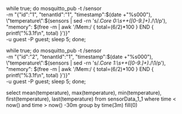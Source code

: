 while true; do mosquitto_pub -t /sensor \
  -m "{\"id\":\"1\", \"tenantId\":\"1\", \"timestamp\":$(date +"%s000"), \"temperature\":$(sensors | sed -rn 's/.*Core 0:\s+\+([0-9\.]+).*/\1/p'), \"memory\": $(free -m | awk '/Mem:/ { total=($6/$2)*100 } END { printf("%3.1f\n", total) }')}" \
  -u guest -P guest; sleep 5; done;


while true; do mosquitto_pub -t /sensor \
  -m "{\"id\":\"2\", \"tenantId\":\"1\", \"timestamp\":$(date +"%s000"), \"temperature\":$(sensors | sed -rn 's/.*Core 1:\s+\+([0-9\.]+).*/\1/p'), \"memory\": $(free -m | awk '/Mem:/ { total=($6/$2)*100 } END { printf("%3.1f\n", total) }')}" \
  -u guest -P guest; sleep 5; done;


select mean(temperature), max(temperature), min(temperature), first(temperature), last(temperature) from sensorData_1_1 where time < now() and time > now() -30m group by time(3m) fill(0)
